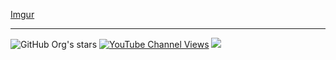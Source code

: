 [Imgur](https://imgur.com/0Kvpl1s)

---

![GitHub Org's stars](https://img.shields.io/github/stars/Owlvernyte?style=social) [![YouTube Channel Views](https://img.shields.io/youtube/channel/views/UCEG5sgFKieaUuHsu5VG-kBg?style=social)](https://www.youtube.com/channel/UCEG5sgFKieaUuHsu5VG-kBg) ![](https://komarev.com/ghpvc/?username=Owlvernyte&label=Views&color=333333&style=for-the-badge)
